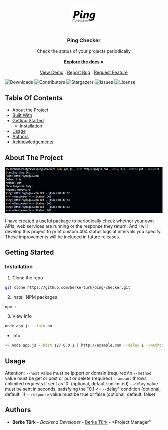<br/>
<p align="center">
  <a href="https://github.com/berke-turk/ping-checker">
    <img src="https://raw.githubusercontent.com/berke-turk/ping-checker/main/images/logo.jpg" alt="Logo" width="80" height="80">
  </a>

  <h3 align="center">Ping Checker</h3>

  <p align="center">
    Check the status of your projects periodically
    <br/>
    <br/>
    <a href="https://github.com/berke-turk/ping-checker"><strong>Explore the docs »</strong></a>
    <br/>
    <br/>
    <a href="https://github.com/berke-turk/ping-checker">View Demo</a>
    .
    <a href="https://github.com/berke-turk/ping-checker/issues">Report Bug</a>
    .
    <a href="https://github.com/berke-turk/ping-checker/issues">Request Feature</a>
  </p>
</p>

![Downloads](https://img.shields.io/github/downloads/berke-turk/ping-checker/total) ![Contributors](https://img.shields.io/github/contributors/berke-turk/ping-checker?color=dark-green) ![Stargazers](https://img.shields.io/github/stars/berke-turk/ping-checker?style=social) ![Issues](https://img.shields.io/github/issues/berke-turk/ping-checker) ![License](https://img.shields.io/github/license/berke-turk/ping-checker) 

## Table Of Contents

* [About the Project](#about-the-project)
* [Built With](#built-with)
* [Getting Started](#getting-started)
  * [Installation](#installation)
* [Usage](#usage)
* [Authors](#authors)
* [Acknowledgements](#acknowledgements)

## About The Project

![Screen Shot](https://raw.githubusercontent.com/berke-turk/ping-checker/main/images/example.png)

I have created a useful package to periodically check whether your own APIs, web services are running or the response they return. And I will develop this project to print custom 404 status logs at intervals you specify. These improvements will be included in future releases.

## Getting Started

### Installation

1. Clone the repo

```sh
git clone https://github.com/berke-turk/ping-checker.git
```

2. Install NPM packages

```sh
npm i
```

3. View Info

```sh
node app.js --info on
```
* Info
```sh
-> node app.js --host 127.0.0.1 | http://example.com --delay 1 --method get | post | put | delete --amount 0 | 5 | 100 
```

## Usage

Attention:
```--host``` value must be ip:port or domain (required)\n
```--method``` value must be get or post or put or delete (required)
```--amount``` throws unlimited requests if sent as '0' (optional, default: unlimited)
```--delay``` value must be sent in seconds, satisfying the "0.1 <= --delay" condition (optional, default: 1)
```--response``` value must be true or false (optional, default: false)

## Authors

* **Berke Türk** - *Backend Developer* - [Berke Türk](https://github.com/berke-turk) - *Project Manager"